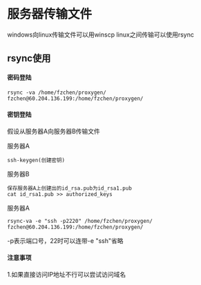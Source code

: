 # 服务器传输文件
windows向linux传输文件可以用winscp
linux之间传输可以使用rsync
## rsync使用
#### 密码登陆
```
rsync -va /home/fzchen/proxygen/ fzchen@60.204.136.199:/home/fzchen/proxygen/
```

#### 密钥登陆
假设从服务器A向服务器B传输文件

服务器A
```
ssh-keygen(创建密钥)
```
服务器B
```
保存服务器A上创建出的id_rsa.pub为id_rsa1.pub
cat id_rsa1.pub >> authorized_keys
```
服务器A
```
rsync-va -e "ssh -p2220" /home/fzchen/proxygen/ fzchen@60.204.136.199:/home/fzchen/proxygen/
```
-p表示端口号，22时可以连带-e "ssh"省略

#### 注意事项
1.如果直接访问IP地址不行可以尝试访问域名
